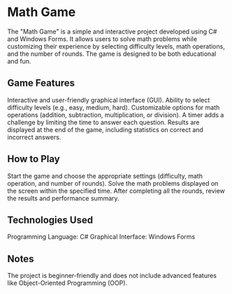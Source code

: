 # Math Game

The "Math Game" is a simple and interactive project developed using C# and Windows Forms. 
It allows users to solve math problems while customizing their experience by selecting difficulty levels, math operations, and the number of rounds. 
The game is designed to be both educational and fun.

## Game Features
Interactive and user-friendly graphical interface (GUI).
Ability to select difficulty levels (e.g., easy, medium, hard).
Customizable options for math operations (addition, subtraction, multiplication, or division).
A timer adds a challenge by limiting the time to answer each question.
Results are displayed at the end of the game, including statistics on correct and incorrect answers.

## How to Play
Start the game and choose the appropriate settings (difficulty, math operation, and number of rounds).
Solve the math problems displayed on the screen within the specified time.
After completing all the rounds, review the results and performance summary.

## Technologies Used
Programming Language: C#
Graphical Interface: Windows Forms

## Notes
The project is beginner-friendly and does not include advanced features like Object-Oriented Programming (OOP).

